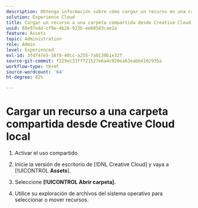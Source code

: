 ```yaml
---
description: Obtenga información sobre cómo cargar un recurso en una carpeta compartida desde el escritorio de Creative Cloud a Experience Cloud.
solution: Experience Cloud
title: Cargar un recurso a una carpeta compartida desde Creative Cloud Desktop
uuid: 88e97e4d-cf9e-4b26-923b-ee60583cae1a
feature: Assets
topic: Administration
role: Admin
level: Experienced
exl-id: 3fd747e5-38f8-40cc-a255-7a0130b1e32f
source-git-commit: f229ec33ff721527e6a4c920ea63eabb4102935a
workflow-type: tm+mt
source-wordcount: '64'
ht-degree: 82%

---
```


# Cargar un recurso a una carpeta compartida desde Creative Cloud local

1. Activar el uso compartido.

1. Inicie la versión de escritorio de [!DNL Creative Cloud] y vaya a [!UICONTROL **Assets**].

1. Seleccione **[!UICONTROL Abrir carpeta].**

1. Utilice su exploración de archivos del sistema operativo para seleccionar o mover recursos.
